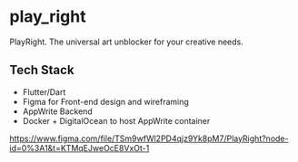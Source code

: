 # play_right

PlayRight. The universal art unblocker for your creative needs.

## Tech Stack

- Flutter/Dart 
- Figma for Front-end design and wireframing
- AppWrite Backend
- Docker + DigitalOcean to host AppWrite container

https://www.figma.com/file/TSm9wfWl2PD4qjz9Yk8pM7/PlayRight?node-id=0%3A1&t=KTMqEJweOcE8VxOt-1

